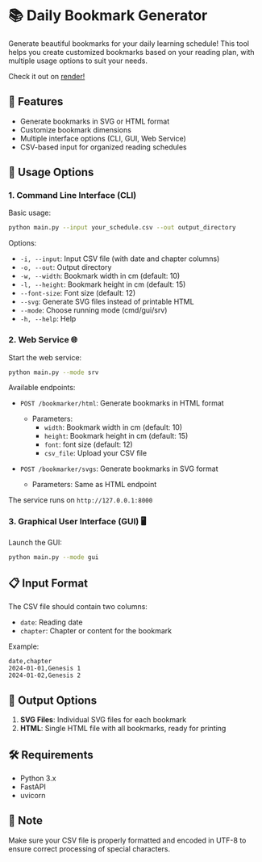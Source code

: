 # 📚 Daily Bookmark Generator

Generate beautiful bookmarks for your daily learning schedule! This tool helps you create customized bookmarks based on your reading plan, with multiple usage options to suit your needs.

Check it out on [render!](https://bookmarker-9dns.onrender.com/docs)

## 🌟 Features

- Generate bookmarks in SVG or HTML format
- Customize bookmark dimensions
- Multiple interface options (CLI, GUI, Web Service)
- CSV-based input for organized reading schedules

## 🚀 Usage Options

### 1. Command Line Interface (CLI)

Basic usage:
```bash
python main.py --input your_schedule.csv --out output_directory
```

Options:
- `-i, --input`: Input CSV file (with date and chapter columns)
- `-o, --out`: Output directory
- `-w, --width`: Bookmark width in cm (default: 10)
- `-l, --height`: Bookmark height in cm (default: 15)
- `--font-size`: Font size (default: 12)
- `--svg`: Generate SVG files instead of printable HTML
- `--mode`: Choose running mode (cmd/gui/srv)
- `-h, --help`: Help

### 2. Web Service 🌐

Start the web service:
```bash
python main.py --mode srv
```

Available endpoints:
- `POST /bookmarker/html`: Generate bookmarks in HTML format
  - Parameters:
    - `width`: Bookmark width in cm (default: 10)
    - `height`: Bookmark height in cm (default: 15)
    - `font`: font size (default: 12)
    - `csv_file`: Upload your CSV file

- `POST /bookmarker/svgs`: Generate bookmarks in SVG format
  - Parameters: Same as HTML endpoint

The service runs on `http://127.0.0.1:8000`

### 3. Graphical User Interface (GUI) 🖥️

Launch the GUI:
```bash
python main.py --mode gui
```

## 📋 Input Format

The CSV file should contain two columns:
- `date`: Reading date
- `chapter`: Chapter or content for the bookmark

Example:
```csv
date,chapter
2024-01-01,Genesis 1
2024-01-02,Genesis 2
```

## 🎨 Output Options

1. **SVG Files**: Individual SVG files for each bookmark
2. **HTML**: Single HTML file with all bookmarks, ready for printing

## 🛠️ Requirements

- Python 3.x
- FastAPI
- uvicorn

## 📝 Note

Make sure your CSV file is properly formatted and encoded in UTF-8 to ensure correct processing of special characters.
